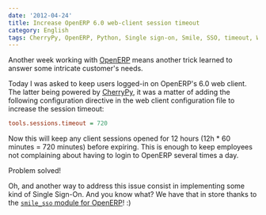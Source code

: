 ```yaml
---
date: '2012-04-24'
title: Increase OpenERP 6.0 web-client session timeout
category: English
tags: CherryPy, OpenERP, Python, Single sign-on, Smile, SSO, timeout, Web, ERP
---
```


Another week working with [OpenERP](https://openerp.com) means another trick learned to answer some intricate customer's needs.

Today I was asked to keep users logged-in on OpenERP's 6.0 web client. The latter being powered by [CherryPy](https://cherrypy.org), it was a matter of adding the following configuration directive in the web client configuration file to increase the session timeout:

```ini
tools.sessions.timeout = 720
```

Now this will keep any client sessions opened for 12 hours (12h * 60 minutes = 720 minutes) before expiring. This is enough to keep employees not complaining about having to login to OpenERP several times a day.

Problem solved!

Oh, and another way to address this issue consist in implementing some kind of Single Sign-On. And you know what? We have that in store thanks to the [`smile_sso` module for OpenERP](https://github.com/Smile-SA/smile_openerp_addons_6.0/tree/master/smile_sso)! :)
